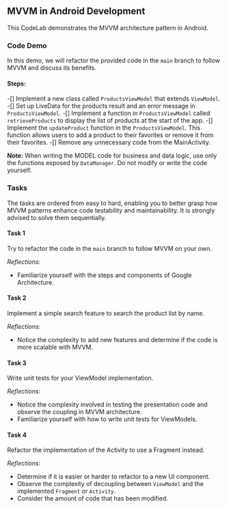 ## MVVM in Android Development

This CodeLab demonstrates the MVVM architecture pattern in Android.

### Code Demo

In this demo, we will refactor the provided code in the `main` branch to follow MVVM and discuss its benefits.

#### Steps:

-[] Implement a new class called `ProductsViewModel` that extends `ViewModel`.
-[] Set up LiveData for the products result and an error message in `ProductsViewModel`.
-[] Implement a function in `ProductsViewModel` called `retrieveProducts` to display the list of products at the start of the app.
-[] Implement the `updateProduct` function in the `ProductsViewModel`. This function allows users to add a product to their favorites or remove it from their favorites.
-[] Remove any unnecessary code from the MainActivity.

**Note:**
When writing the MODEL code for business and data logic, use only the functions exposed by `DataManager`. Do not modify or write the code yourself.

### Tasks

The tasks are ordered from easy to hard, enabling you to better grasp how MVVM patterns enhance code testability and maintainability. It is strongly advised to solve them sequentially.

#### Task 1

Try to refactor the code in the `main` branch to follow MVVM on your own.

*Reflections:*
- Familiarize yourself with the steps and components of Google Architecture.
#### Task 2

Implement a simple search feature to search the product list by name.

*Reflections:*
-  Notice the complexity to add new features and determine if the code is more scalable with MVVM.
#### Task 3

Write unit tests for your ViewModel implementation.

*Reflections:*
- Notice the complexity involved in testing the presentation code and observe the coupling in MVVM architecture.
- Familiarize yourself with how to write unit tests for ViewModels.
#### Task 4

Refactor the implementation of the Activity to use a Fragment instead.

*Reflections:*
- Determine if it is easier or harder to refactor to a new UI component.
- Observe the complexity of decoupling between `ViewModel` and the implemented `Fragment` or `Activity`.
- Consider the amount of code that has been modified.